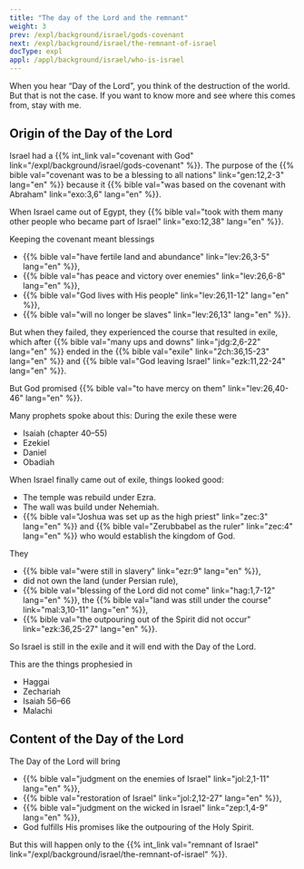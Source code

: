 ```yaml
---
title: "The day of the Lord and the remnant"
weight: 3
prev: /expl/background/israel/gods-covenant
next: /expl/background/israel/the-remnant-of-israel
docType: expl
appl: /appl/background/israel/who-is-israel
---
```


When you hear “Day of the Lord”, you think of the destruction of the world. But that is not the case. If you want to know more and see where this comes from, stay with me.

## Origin of the Day of the Lord

<a name="674e"></a>
Israel had a {{% int_link val="covenant with God" link="/expl/background/israel/gods-covenant" %}}. The purpose of the {{% bible val="covenant was to be a blessing to all nations" link="gen:12,2-3" lang="en" %}} because it {{% bible val="was based on the covenant with Abraham" link="exo:3,6" lang="en" %}}.

When Israel came out of Egypt, they {{% bible val="took with them many other people who became part of Israel" link="exo:12,38" lang="en" %}}.

Keeping the covenant meant blessings

- {{% bible val="have fertile land and abundance" link="lev:26,3-5" lang="en" %}},
- {{% bible val="has peace and victory over enemies" link="lev:26,6-8" lang="en" %}},
- {{% bible val="God lives with His people" link="lev:26,11-12" lang="en" %}},
- {{% bible val="will no longer be slaves" link="lev:26,13" lang="en" %}}.

But when they failed, they experienced the course that resulted in exile, which after {{% bible val="many ups and downs" link="jdg:2,6-22" lang="en" %}} ended in the {{% bible val="exile" link="2ch:36,15-23" lang="en" %}} and {{% bible val="God leaving Israel" link="ezk:11,22-24" lang="en" %}}.

But God promised {{% bible val="to have mercy on them" link="lev:26,40-46" lang="en" %}}.

Many prophets spoke about this: During the exile these were

- Isaiah (chapter 40–55)
- Ezekiel
- Daniel
- Obadiah

When Israel finally came out of exile, things looked good:

- The temple was rebuild under Ezra.
- The wall was build under Nehemiah.
- {{% bible val="Joshua was set up as the high priest" link="zec:3" lang="en" %}} and {{% bible val="Zerubbabel as the ruler" link="zec:4" lang="en" %}} who would establish the kingdom of God.

They

- {{% bible val="were still in slavery" link="ezr:9" lang="en" %}},
- did not own the land (under Persian rule),
- {{% bible val="blessing of the Lord did not come" link="hag:1,7-12" lang="en" %}}, the {{% bible val="land was still under the course" link="mal:3,10-11" lang="en" %}},
- {{% bible val="the outpouring out of the Spirit did not occur" link="ezk:36,25-27" lang="en" %}}.

So Israel is still in the exile and it will end with the Day of the Lord.

This are the things prophesied in

- Haggai
- Zechariah
- Isaiah 56–66
- Malachi

## Content of the Day of the Lord

<a name="1d83"></a>
The Day of the Lord will bring

- {{% bible val="judgment on the enemies of Israel" link="jol:2,1-11" lang="en" %}},
- {{% bible val="restoration of Israel" link="jol:2,12-27" lang="en" %}},
- {{% bible val="judgment on the wicked in Israel" link="zep:1,4-9" lang="en" %}},
- God fulfills His promises like the outpouring of the Holy Spirit.

But this will happen only to the {{% int_link val="remnant of Israel" link="/expl/background/israel/the-remnant-of-israel" %}}.

